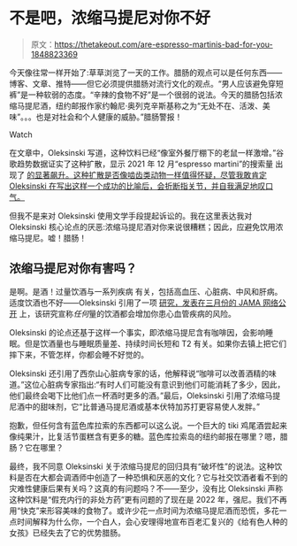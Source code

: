 # 不是吧，浓缩马提尼对你不好

> 原文：<https://thetakeout.com/are-espresso-martinis-bad-for-you-1848823369>

今天像往常一样开始了:草草浏览了一天的工作。腊肠的观点可以是任何东西——博客、文章、推特——但它必须提供腊肠对流行文化的观点。“男人应该避免穿短裤”是一种软弱的态度。“辛辣的食物不好”是一个很弱的说法。今天的腊肠包括浓缩马提尼酒，纽约邮报作家约翰尼·奥列克辛斯基称之为“无处不在、活泼、美味”。。。也是对社会和个人健康的威胁。”腊肠警报！

Watch

在文章中，Oleksinski 写道，这种饮料已经“像室外餐厅棚下的老鼠一样激增。”谷歌趋势数据证实了这种扩散，显示 2021 年 12 月“espresso martini”的搜索量 出现了 [的显著飙升。这种扩散是否像啮齿类动物一样值得怀疑，尽管我敢肯定 Oleksinski 在写出这样一个成功的比喻后，会折断指关节，并自我满足地叹口气。](https://trends.google.com/trends/explore?q=espresso%20martini&geo=US)

但我不是来对 Oleksinski 使用文学手段提起诉讼的。我在这里表达我对 Oleksinski 核心论点的厌恶:浓缩马提尼酒对你来说很糟糕；因此，应避免饮用浓缩马提尼。嘘！腊肠！

## 浓缩马提尼对你有害吗？

是啊。是酒！过量饮酒与一系列疾病 有关，包括高血压、心脏病、中风和肝病。适度饮酒也不好——Oleksinski 引用了一项 [研究，发表在三月份的 JAMA 网络公开](https://jamanetwork.com/journals/jamanetworkopen/fullarticle/2790520?resultClick=3) 上，该研究宣称*任何*量的饮酒都会增加你患心血管疾病的风险。

Oleksinski 的论点还基于这样一个事实，即浓缩马提尼含有咖啡因，会影响睡眠。但是饮酒量也与睡眠质量差、持续时间长短和 T2 有关。如果你去镇上把它们摔下来，不管怎样，你都会睡不好觉的。

Oleksinski 还引用了西奈山心脏病专家的话，他解释说“咖啡可以改善酒精的味道。”这位心脏病专家指出:“有时人们可能没有意识到他们可能消耗了多少，因此，他们最终会喝下比他们点一杯酒时更多的酒。”最后，Oleksinski 引用了浓缩马提尼酒中的甜味剂，它“比普通马提尼酒或基本伏特加苏打更容易使人发胖。”

抱歉，但任何含有蓝色库拉索的东西都可以这么说。一个巨大的 tiki 鸡尾酒尝起来像纯果汁，比复活节蛋糕含有更多的糖。蓝色库拉索岛的纽约邮报在哪里？嗯，腊肠？它在哪里？

最终，我不同意 Oleksinski 关于浓缩马提尼的回归具有“破坏性”的说法。这种饮料是否在大都会调酒师中创造了一种恐惧和厌恶的文化？它与社交饮酒者看不到的灾难性健康后果有关吗？这真的有问题吗？不——至少，没有比 Oleksinski 声称这种饮料是“假充内行的非处方药”更有问题的了现在是 2022 年，强尼。我们不再用“快克”来形容美味的食物了。或许少花一点时间为浓缩马提尼酒而恐慌，多花一点时间解释为什么你，一个白人，会心安理得地宣布百老汇复兴的《给有色人种的女孩》已经失去了它的优势腊肠。